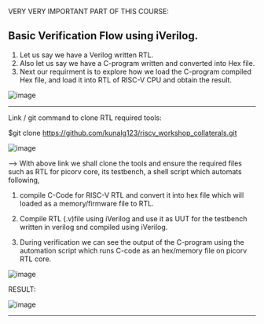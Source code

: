 VERY VERY IMPORTANT PART OF THIS COURSE:

Basic Verification Flow using iVerilog.
-------------------------------------------------------------------------------------------------------------------
1. Let us say we have a Verilog written RTL.
2. Also let us say we have a C-program written and converted into Hex file.
3. Next our requirment is to explore how we load the C-program compiled Hex file, and load it into RTL of RISC-V CPU and obtain the result.

![image](https://github.com/pavankumarka/RISCV-Hardware_Design_Program_by_VSD/assets/22821014/1fb5321e-2df7-456d-be7b-5b6fd40442f9)

------------------------------------------------------------------------------------------------------------------
Link / git command to clone RTL required tools: 

$git clone https://github.com/kunalg123/riscv_workshop_collaterals.git  

![image](https://github.com/pavankumarka/RISCV-Hardware_Design_Program_by_VSD/assets/22821014/4e370adf-cd21-4a2d-94dc-d29d5d8e7909)

--> With above link we shall clone the tools and ensure the required files such as RTL for picorv core, its testbench,  a shell script which automats following,

  1. compile C-Code for RISC-V RTL and convert it into hex file which will loaded as a memory/firmware file to RTL.

  2. Compile RTL (.v)file using iVerilog and use it as UUT for the testbench written in verilog snd compiled using iVerilog.
  
  3. During verification we can see the output of the C-program using the automation script which runs C-code as an hex/memory file on picorv RTL core.

![image](https://github.com/pavankumarka/RISCV-Hardware_Design_Program_by_VSD/assets/22821014/f33f88e8-67ba-4638-bdef-4da769704970)


RESULT:

![image](https://github.com/pavankumarka/RISCV-Hardware_Design_Program_by_VSD/assets/22821014/c5fded5c-3d93-4054-a6b5-1fac8a699b02)

--------------------------------------------------------------------------------------------------------------------------
